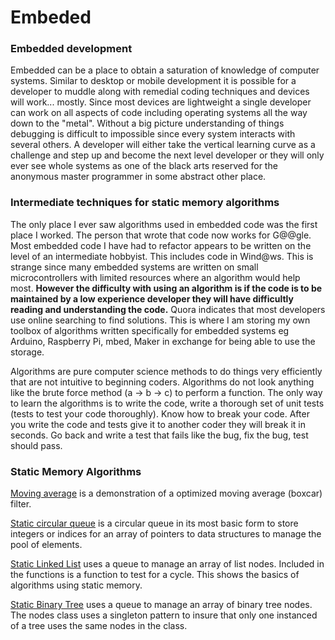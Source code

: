 # Embeded

### Embedded development

Embedded can be a place to obtain a saturation of knowledge of computer systems. Similar to desktop or mobile development it is possible for a developer to muddle along with remedial coding techniques and devices will work... mostly. Since most devices are lightweight a single developer can work on all aspects of code including operating systems all the way down to the "metal". Without a big picture understanding of things debugging is difficult to impossible since every system interacts with several others. A developer will either take the vertical learning curve as a challenge and step up and become the next level developer or they will only ever see whole systems as one of the black arts reserved for the anonymous master programmer in some abstract other place. 

### Intermediate techniques for static memory algorithms

The only place I ever saw algorithms used in embedded code was the first place I worked. The person that wrote that code now works for G@@gle. Most embedded code I have had to refactor appears to be written on the level of an intermediate hobbyist. This includes code in Wind@ws. This is strange since many embedded systems are written on small microcontrollers with limited resources where an algorithm would help most. **However the difficulty with using an algorithm is if the code is to be maintained by a low experience developer they will have difficultly reading and understanding the code.** Quora indicates that most developers use online searching to find solutions. This is where I am storing my own toolbox of algorithms written specifically for embedded systems eg Arduino, Raspberry Pi, mbed, Maker in exchange for being able to use the storage.

Algorithms are pure computer science methods to do things very efficiently that are not intuitive to beginning coders. Algorithms do not look anything like the brute force method (a -> b -> c) to perform a function. The only way to learn the algorithms is to write the code, write a thorough set of unit tests (tests to test your code thoroughly). Know how to break your code. After you write the code and tests give it to another coder they will break it in seconds. Go back and write a test that fails like the bug, fix the bug, test should pass.

### Static Memory Algorithms

[Moving average](https://github.com/dhiranak/Embeded/tree/master/moving%20average) is a demonstration of a optimized moving average (boxcar) filter.

[Static circular queue](https://github.com/dhiranak/Embeded/tree/master/Static_Queue) is a circular queue in its most basic form to store integers or indices for an array of pointers to data structures to manage the pool of elements.

[Static Linked List](https://github.com/dhiranak/Embeded/tree/master/Linked%20List) uses a queue to manage an array of list nodes. Included in the functions is a function to test for a cycle. This shows the basics of algorithms using static memory. 

[Static Binary Tree](https://github.com/dhiranak/Embeded/tree/master/Binary%20Tree) uses a queue to manage an array of binary tree nodes. The nodes class uses a singleton pattern to insure that only one instanced of a tree uses the same nodes in the class.  
